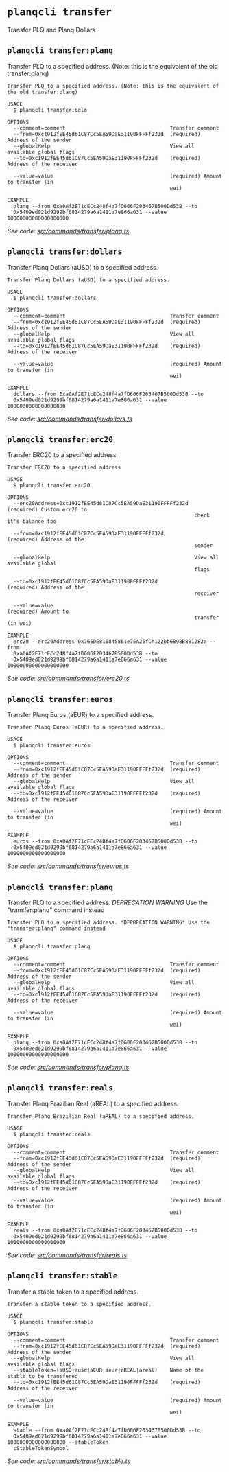 # `planqcli transfer`

Transfer PLQ and Planq Dollars


## `planqcli transfer:planq`

Transfer PLQ to a specified address. (Note: this is the equivalent of the old transfer:planq)

```
Transfer PLQ to a specified address. (Note: this is the equivalent of the old transfer:planq)

USAGE
  $ planqcli transfer:celo

OPTIONS
  --comment=comment                                  Transfer comment
  --from=0xc1912fEE45d61C87Cc5EA59DaE31190FFFFf232d  (required) Address of the sender
  --globalHelp                                       View all available global flags
  --to=0xc1912fEE45d61C87Cc5EA59DaE31190FFFFf232d    (required) Address of the receiver

  --value=value                                      (required) Amount to transfer (in
                                                     wei)

EXAMPLE
  planq --from 0xa0Af2E71cECc248f4a7fD606F203467B500Dd53B --to
  0x5409ed021d9299bf6814279a6a1411a7e866a631 --value 10000000000000000000
```

_See code: [src/commands/transfer/planq.ts](https://github.com/planq-network/planq-sdk/tree/master/packages/cli/src/commands/transfer/planq.ts)_

## `planqcli transfer:dollars`

Transfer Planq Dollars (aUSD) to a specified address.

```
Transfer Planq Dollars (aUSD) to a specified address.

USAGE
  $ planqcli transfer:dollars

OPTIONS
  --comment=comment                                  Transfer comment
  --from=0xc1912fEE45d61C87Cc5EA59DaE31190FFFFf232d  (required) Address of the sender
  --globalHelp                                       View all available global flags
  --to=0xc1912fEE45d61C87Cc5EA59DaE31190FFFFf232d    (required) Address of the receiver

  --value=value                                      (required) Amount to transfer (in
                                                     wei)

EXAMPLE
  dollars --from 0xa0Af2E71cECc248f4a7fD606F203467B500Dd53B --to
  0x5409ed021d9299bf6814279a6a1411a7e866a631 --value 1000000000000000000
```

_See code: [src/commands/transfer/dollars.ts](https://github.com/planq-network/planq-sdk/tree/master/packages/cli/src/commands/transfer/dollars.ts)_

## `planqcli transfer:erc20`

Transfer ERC20 to a specified address

```
Transfer ERC20 to a specified address

USAGE
  $ planqcli transfer:erc20

OPTIONS
  --erc20Address=0xc1912fEE45d61C87Cc5EA59DaE31190FFFFf232d  (required) Custom erc20 to
                                                             check it's balance too

  --from=0xc1912fEE45d61C87Cc5EA59DaE31190FFFFf232d          (required) Address of the
                                                             sender

  --globalHelp                                               View all available global
                                                             flags

  --to=0xc1912fEE45d61C87Cc5EA59DaE31190FFFFf232d            (required) Address of the
                                                             receiver

  --value=value                                              (required) Amount to
                                                             transfer (in wei)

EXAMPLE
  erc20 --erc20Address 0x765DE816845861e75A25fCA122bb6898B8B1282a --from
  0xa0Af2E71cECc248f4a7fD606F203467B500Dd53B --to
  0x5409ed021d9299bf6814279a6a1411a7e866a631 --value 10000000000000000000
```

_See code: [src/commands/transfer/erc20.ts](https://github.com/planq-network/planq-sdk/tree/master/packages/cli/src/commands/transfer/erc20.ts)_

## `planqcli transfer:euros`

Transfer Planq Euros (aEUR) to a specified address.

```
Transfer Planq Euros (aEUR) to a specified address.

USAGE
  $ planqcli transfer:euros

OPTIONS
  --comment=comment                                  Transfer comment
  --from=0xc1912fEE45d61C87Cc5EA59DaE31190FFFFf232d  (required) Address of the sender
  --globalHelp                                       View all available global flags
  --to=0xc1912fEE45d61C87Cc5EA59DaE31190FFFFf232d    (required) Address of the receiver

  --value=value                                      (required) Amount to transfer (in
                                                     wei)

EXAMPLE
  euros --from 0xa0Af2E71cECc248f4a7fD606F203467B500Dd53B --to
  0x5409ed021d9299bf6814279a6a1411a7e866a631 --value 1000000000000000000
```

_See code: [src/commands/transfer/euros.ts](https://github.com/planq-network/planq-sdk/tree/master/packages/cli/src/commands/transfer/euros.ts)_

## `planqcli transfer:planq`

Transfer PLQ to a specified address. _DEPRECATION WARNING_ Use the "transfer:planq" command instead

```
Transfer PLQ to a specified address. *DEPRECATION WARNING* Use the "transfer:planq" command instead

USAGE
  $ planqcli transfer:planq

OPTIONS
  --comment=comment                                  Transfer comment
  --from=0xc1912fEE45d61C87Cc5EA59DaE31190FFFFf232d  (required) Address of the sender
  --globalHelp                                       View all available global flags
  --to=0xc1912fEE45d61C87Cc5EA59DaE31190FFFFf232d    (required) Address of the receiver

  --value=value                                      (required) Amount to transfer (in
                                                     wei)

EXAMPLE
  planq --from 0xa0Af2E71cECc248f4a7fD606F203467B500Dd53B --to
  0x5409ed021d9299bf6814279a6a1411a7e866a631 --value 10000000000000000000
```

_See code: [src/commands/transfer/planq.ts](https://github.com/planq-network/planq-sdk/tree/master/packages/cli/src/commands/transfer/planq.ts)_

## `planqcli transfer:reals`

Transfer Planq Brazilian Real (aREAL) to a specified address.

```
Transfer Planq Brazilian Real (aREAL) to a specified address.

USAGE
  $ planqcli transfer:reals

OPTIONS
  --comment=comment                                  Transfer comment
  --from=0xc1912fEE45d61C87Cc5EA59DaE31190FFFFf232d  (required) Address of the sender
  --globalHelp                                       View all available global flags
  --to=0xc1912fEE45d61C87Cc5EA59DaE31190FFFFf232d    (required) Address of the receiver

  --value=value                                      (required) Amount to transfer (in
                                                     wei)

EXAMPLE
  reals --from 0xa0Af2E71cECc248f4a7fD606F203467B500Dd53B --to
  0x5409ed021d9299bf6814279a6a1411a7e866a631 --value 1000000000000000000
```

_See code: [src/commands/transfer/reals.ts](https://github.com/planq-network/planq-sdk/tree/master/packages/cli/src/commands/transfer/reals.ts)_

## `planqcli transfer:stable`

Transfer a stable token to a specified address.

```
Transfer a stable token to a specified address.

USAGE
  $ planqcli transfer:stable

OPTIONS
  --comment=comment                                  Transfer comment
  --from=0xc1912fEE45d61C87Cc5EA59DaE31190FFFFf232d  (required) Address of the sender
  --globalHelp                                       View all available global flags
  --stableToken=(aUSD|ausd|aEUR|aeur|aREAL|areal)    Name of the stable to be transfered
  --to=0xc1912fEE45d61C87Cc5EA59DaE31190FFFFf232d    (required) Address of the receiver

  --value=value                                      (required) Amount to transfer (in
                                                     wei)

EXAMPLE
  stable --from 0xa0Af2E71cECc248f4a7fD606F203467B500Dd53B --to
  0x5409ed021d9299bf6814279a6a1411a7e866a631 --value 1000000000000000000 --stableToken
  cStableTokenSymbol
```

_See code: [src/commands/transfer/stable.ts](https://github.com/planq-network/planq-sdk/tree/master/packages/cli/src/commands/transfer/stable.ts)_
